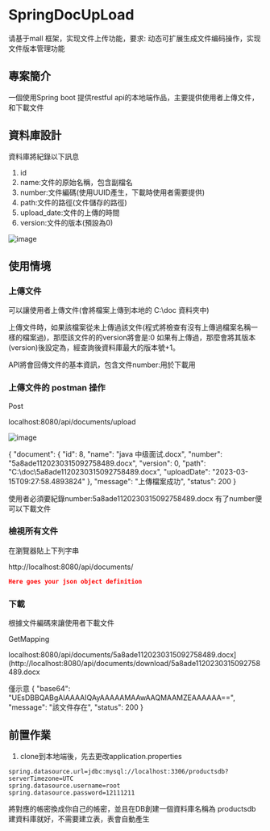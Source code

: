 # SpringDocUpLoad
请基于mall 框架，实现文件上传功能，要求: 动态可扩展生成文件编码操作，实现文件版本管理功能

## 專案簡介

一個使用Spring boot 提供restful api的本地端作品，主要提供使用者上傳文件，和下載文件

## 資料庫設計

資料庫將紀錄以下訊息

1. id
2. name:文件的原始名稱，包含副檔名
3. number:文件編碼(使用UUID產生，下載時使用者需要提供)
4. path:文件的路徑(文件儲存的路徑)
5. upload_date:文件的上傳的時間
6. version:文件的版本(預設為0)

![image](https://user-images.githubusercontent.com/27859973/225179306-0dbde596-97d0-4c62-ad2e-3fba7ea2c961.png)

## 使用情境

### 上傳文件

可以讓使用者上傳文件(會將檔案上傳到本地的 C:\doc 資料夾中)

上傳文件時，如果該檔案從未上傳過該文件(程式將檢查有沒有上傳過檔案名稱一樣的檔案過)，那麼該文件的的version將會是:0
如果有上傳過，那麼會將其版本(version)後設定為，經查詢後資料庫最大的版本號+1。

API將會回傳文件的基本資訊，包含文件number:用於下載用

### 上傳文件的 postman 操作

Post

localhost:8080/api/documents/upload

![image](https://user-images.githubusercontent.com/27859973/225180625-e7b90a46-6729-479e-baa8-527d59e76077.png)

{
    "document": {
        "id": 8,
        "name": "java 中级面试.docx",
        "number": "5a8ade1120230315092758489.docx",
        "version": 0,
        "path": "C:\\doc\\5a8ade1120230315092758489.docx",
        "uploadDate": "2023-03-15T09:27:58.4893824"
    },
    "message": "上傳檔案成功",
    "status": 200
}

使用者必須要紀錄number:5a8ade1120230315092758489.docx
有了number便可以下載文件

### 檢視所有文件

在瀏覽器貼上下列字串

http://localhost:8080/api/documents/

```json
Here goes your json object definition
```

### 下載

根據文件編碼來讓使用者下載文件

GetMapping

localhost:8080/api/documents/5a8ade1120230315092758489.docx](http://localhost:8080/api/documents/download/5a8ade1120230315092758489.docx

僅示意
{
"base64": "UEsDBBQABgAIAAAAIQAyAAAAAMAAwAAQMAAMZEAAAAAA==",
"message": "該文件存在",
"status": 200
}


## 前置作業

1. clone到本地端後，先去更改application.properties

```
spring.datasource.url=jdbc:mysql://localhost:3306/productsdb?serverTimezone=UTC
spring.datasource.username=root
spring.datasource.password=12111211
```

將對應的帳密換成你自己的帳密，並且在DB創建一個資料庫名稱為 productsdb
建資料庫就好，不需要建立表，表會自動產生




